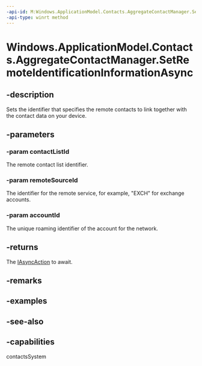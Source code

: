 ```yaml
---
-api-id: M:Windows.ApplicationModel.Contacts.AggregateContactManager.SetRemoteIdentificationInformationAsync(System.String,System.String,System.String)
-api-type: winrt method
---
```


<!-- Method syntax
public Windows.Foundation.IAsyncAction SetRemoteIdentificationInformationAsync(System.String contactListId, System.String remoteSourceId, System.String accountId)
-->

# Windows.ApplicationModel.Contacts.AggregateContactManager.SetRemoteIdentificationInformationAsync

## -description
Sets the identifier that specifies the remote contacts to link together with the contact data on your device.

## -parameters
### -param contactListId
The remote contact list identifier.

### -param remoteSourceId
The identifier for the remote service, for example, "EXCH" for exchange accounts.

### -param accountId
The unique roaming identifier of the account for the network.

## -returns
The [IAsyncAction](../windows.foundation/iasyncaction.md) to await.

## -remarks

## -examples

## -see-also

## -capabilities
contactsSystem
